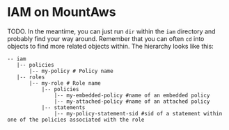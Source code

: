 # IAM on MountAws

TODO. In the meantime, you can just run `dir` within the `iam` directory and probably find your way around.
Remember that you can often `cd` into objects to find more related objects within. The hierarchy looks like this:

```
-- iam
   |-- policies
       |-- my-policy # Policy name
   |-- roles
       |-- my-role # Role name
           |-- policies
               |-- my-embedded-policy #name of an embedded policy
               |-- my-attached-policy #name of an attached policy
           |-- statements
               |-- my-policy-statement-sid #sid of a statement within one of the policies associated with the role
```